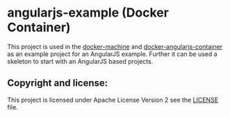 # angularjs-example (Docker Container)

This project is used in the [docker-machine](https://github.com/mlatzko/docker-machine/) 
and [docker-angularjs-container](https://github.com/mlatzko/docker-angularjs-container/) as an
example project for an AngularJS example. Further it can be used a skeleton to start
with an AngularJS based projects.

## Copyright and license:
This project is licensed under Apache License Version 2 see 
the [LICENSE](https://github.com/mlatzko/angularjs-example/blob/master/LICENSE) file.

